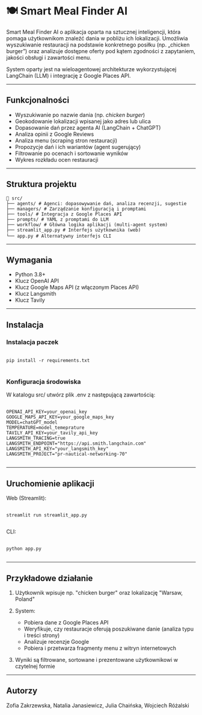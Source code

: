 # 🍽️ Smart Meal Finder AI

Smart Meal Finder AI o aplikacja oparta na sztucznej inteligencji, która pomaga użytkownikom znaleźć dania w pobliżu ich lokalizacji. Umożliwia wyszukiwanie restauracji na podstawie konkretnego posiłku (np. „chicken burger”) oraz analizuje dostępne oferty pod kątem zgodności z zapytaniem, jakości obsługi i zawartości menu.

System oparty jest na wieloagentowej architekturze wykorzystującej LangChain (LLM) i integrację z Google Places API.

---

## Funkcjonalności

- Wyszukiwanie po nazwie dania (np. *chicken burger*)
- Geokodowanie lokalizacji wpisanej jako adres lub ulica
- Dopasowanie dań przez agenta AI (LangChain + ChatGPT)
- Analiza opinii z Google Reviews
- Analiza menu (scraping stron restauracji)
- Propozycje dań i ich wariantów (agent sugerujący)
- Filtrowanie po ocenach i sortowanie wyników
- Wykres rozkładu ocen restauracji


---

## Struktura projektu

<pre lang="markdown"><code>📁 src/ 
├── agents/ # Agenci: dopasowywanie dań, analiza recenzji, sugestie
├── managers/ # Zarządzanie konfiguracją i promptami
├── tools/ # Integracja z Google Places API
├── prompts/ # YAML z promptami do LLM
├── workflow/ # Główna logika aplikacji (multi-agent system)
├── streamlit_app.py # Interfejs użytkownika (web) 
└── app.py # Alternatywny interfejs CLI </code> </pre>

---

## Wymagania

- Python 3.8+
- Klucz OpenAI API
- Klucz Google Maps API (z włączonym Places API) 
- Klucz Langsmith
- Klucz Tavily

---
## Instalacja
### Instalacja paczek
<pre lang="markdown"> <code>
pip install -r requirements.txt
</code> </pre>

### Konfiguracja środowiska
W katalogu src/ utwórz plik .env z następującą zawartością:
<pre lang="markdown"> <code>
OPENAI_API_KEY=your_openai_key
GOOGLE_MAPS_API_KEY=your_google_maps_key
MODEL=chatGPT_model
TEMPERATURE=model_temeprature
TAVILY_API_KEY=your_tavily_api_key
LANGSMITH_TRACING=true
LANGSMITH_ENDPOINT="https://api.smith.langchain.com"
LANGSMITH_API_KEY="your_langsmith_key"
LANGSMITH_PROJECT="pr-nautical-networking-70"

</code></pre>


---

## Uruchomienie aplikacji

Web (Streamlit):
<pre lang="markdown"> <code>
streamlit run streamlit_app.py

</code></pre>

CLI:
<pre lang="markdown"> <code>
python app.py

</code></pre>

---

## Przykładowe działanie

1. Użytkownik wpisuje np. "chicken burger" oraz lokalizację "Warsaw, Poland"

2. System:
   - Pobiera dane z Google Places API
   - Weryfikuje, czy restauracje oferują poszukiwane danie (analiza typu i treści strony)
   - Analizuje recenzje Google
   - Pobiera i przetwarza fragmenty menu z witryn internetowych
3. Wyniki są filtrowane, sortowane i prezentowane użytkownikowi w czytelnej formie

---

## Autorzy

Zofia Zakrzewska, Natalia Janasiewicz, Julia Chaińska, Wojciech Różalski

